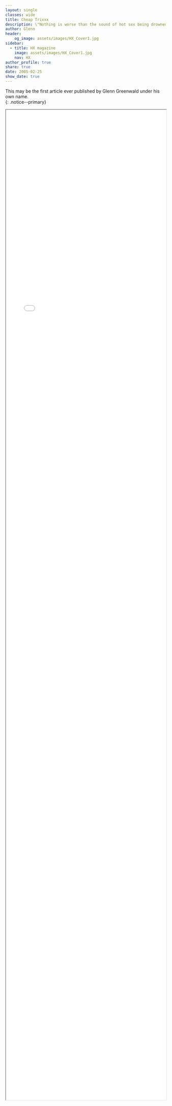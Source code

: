 ```yaml
---
layout: single
classes: wide
title: Cheap Trixxx
description: \"Nothing is worse than the sound of hot sex being drowned out by sirens, passing buses and couples fighting next door.\"
author: Glenn
header:
    og_image: assets/images/HX_Cover1.jpg
sidebar:
  - title: HX magazine
    image: assets/images/HX_Cover1.jpg
    nav: HX
author_profile: true
share: true
date: 2005-02-25
show_date: true
---
```


<style type="text/css">
  iframe {
    max-width: 100%;
  }
</style>

This may be the first article ever published by Glenn Greenwald under his own name.  
{: .notice--primary}


<div>
<iframe src="hxn/web.archive.org/web/20050221102140if_/http:/www.hx.com/features/indexgreen.html" width="800px" height="3100px" allow-forms="false"></iframe>
</div>


